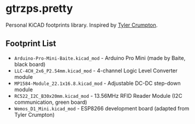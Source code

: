 # gtrzps.pretty
Personal KiCAD footprints library. Inspired by [Tyler Crumpton](https://github.com/tylercrumpton/CrumpPrints.pretty).

## Footprint List

* `Arduino-Pro-Mini-Baite.kicad_mod` - Arduino Pro Mini (made by Baite, black board)
* `LLC-4CH_2x6_P2.54mm.kicad_mod` - 4-channel Logic Level Converter module
* `MP1584-Module_22.1x16.8.kicad_mod` - Adjustable DC-DC step-down module
* `RC522_I2C_B30x20mm.kicad_mod` - 13.56MHz RFID Reader Module (I2C communication, green board)
* `Wemos_D1_Mini.kicad_mod` - ESP8266 development board (adapted from Tyler Crumpton)

